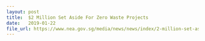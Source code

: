```yaml
---
layout: post
title:  $2 Million Set Aside For Zero Waste Projects
date:   2019-01-22
file_url: https://www.nea.gov.sg/media/news/news/index/2-million-set-aside-for-zero-waste-projects
---
```

